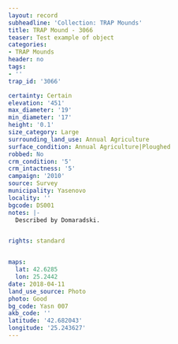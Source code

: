 ```yaml
---
layout: record
subheadline: 'Collection: TRAP Mounds'
title: TRAP Mound - 3066
teaser: Test example of object
categories:
- TRAP Mounds
header: no
tags:
- ''
trap_id: '3066'

certainty: Certain
elevation: '451'
max_diameter: '19'
min_diameter: '17'
height: '0.1'
size_category: Large
surrounding_land_use: Annual Agriculture
surface_condition: Annual Agriculture|Ploughed
robbed: No
crm_condition: '5'
crm_intactness: '5'
campaign: '2010'
source: Survey
municipality: Yasenovo
locality: ''
bgcode: DS001
notes: |-
  Described by Domaradski.


rights: standard


maps:
  lat: 42.6285
  lon: 25.2442
date: 2018-04-11
land_use_source: Photo
photo: Good
bg_code: Yasn 007
akb_code: ''
latitude: '42.682043'
longitude: '25.243627'
---
```

